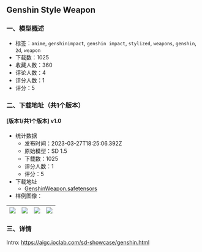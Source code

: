 ## Genshin Style Weapon
### 一、模型概述

- 标签：`anime`, `genshinimpact`, `genshin impact`, `stylized`, `weapons`, `genshin`, `2d`, `weapon`
- 下载数：1025
- 收藏人数：360
- 评论人数：4
- 评分人数：1
- 评分：5

### 二、下载地址（共1个版本）

#### [版本1/共1个版本] v1.0

- 统计数据
  - 发布时间：2023-03-27T18:25:06.392Z
  - 原始模型：SD 1.5
  - 下载数：1025
  - 评分人数：1
  - 评分：5
- 下载地址
  - [GenshinWeapon.safetensors](https://civitai.com/api/download/models/30212)
- 样例图像：

| <img src="https://image.civitai.com/xG1nkqKTMzGDvpLrqFT7WA/e77acc66-4aa1-4594-d560-ea64b4455300/width=450/342832.jpeg" /> | <img src="https://image.civitai.com/xG1nkqKTMzGDvpLrqFT7WA/0281e36e-aaa8-4aaf-c3f8-1ccacc693e00/width=450/342841.jpeg" /> | <img src="https://image.civitai.com/xG1nkqKTMzGDvpLrqFT7WA/6a54c370-4583-4ae4-6ea2-9a3569b3b300/width=450/342840.jpeg" /> | <img src="https://image.civitai.com/xG1nkqKTMzGDvpLrqFT7WA/566615b4-4226-461c-5733-827350116b00/width=450/342839.jpeg" /> |
| ---- | ---- | ---- | ---- |


### 三、详情
<p>Intro: <a target="_blank" rel="ugc" href="https://aigc.ioclab.com/sd-showcase/genshin.html">https://aigc.ioclab.com/sd-showcase/genshin.html</a></p>